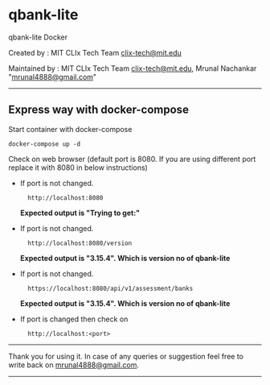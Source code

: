 # qbank-lite
qbank-lite Docker

Created by : MIT CLIx Tech Team <clix-tech@mit.edu>

Maintained by : MIT CLIx Tech Team <clix-tech@mit.edu>, Mrunal Nachankar "<mrunal4888@gmail.com>"

---

## Express way with docker-compose

Start container with docker-compose
        
    docker-compose up -d

Check on web browser (default port is 8080. If you are using different port replace it with 8080 in below instructions)

* If port is not changed.

        http://localhost:8080 

    **Expected output is "Trying to get:"**

* If port is not changed.

        http://localhost:8080/version 

    **Expected output is "3.15.4". Which is version no of qbank-lite**

* If port is not changed.

        https://localhost:8080/api/v1/assessment/banks 

    **Expected output is "3.15.4". Which is version no of qbank-lite**


* If port is changed then check on

        http://localhost:<port>

---

Thank you for using it. In case of any queries or suggestion feel free to write back on mrunal4888@gmail.com.

---
